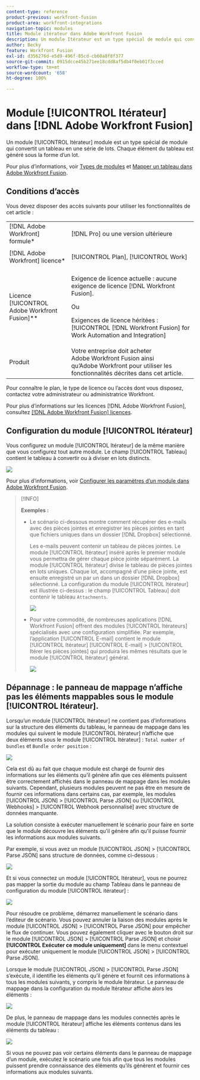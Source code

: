 ```yaml
---
content-type: reference
product-previous: workfront-fusion
product-area: workfront-integrations
navigation-topic: modules
title: Module itérateur dans Adobe Workfront Fusion
description: Un module Itérateur est un type spécial de module qui convertit un tableau en une série de lots. Chaque élément du tableau est généré sous la forme d’un lot.
author: Becky
feature: Workfront Fusion
exl-id: d356276d-e5d9-496f-85cd-cb60a8f8f377
source-git-commit: 0915dcce45b271ee18cdd8af5db4f0eb01f3cced
workflow-type: tm+mt
source-wordcount: '658'
ht-degree: 100%

---
```


# Module [!UICONTROL Itérateur] dans [!DNL Adobe Workfront Fusion]

Un module [!UICONTROL Itérateur] module est un type spécial de module qui convertit un tableau en une série de lots. Chaque élément du tableau est généré sous la forme d’un lot.

Pour plus d’informations, voir [Types de modules](../../workfront-fusion/modules/module-types.md) et [Mapper un tableau dans Adobe Workfront Fusion](../../workfront-fusion/mapping/map-an-array.md).

## Conditions d’accès

Vous devez disposer des accès suivants pour utiliser les fonctionnalités de cet article :

<table style="table-layout:auto">
 <col> 
 <col> 
 <tbody> 
  <tr> 
    <td role="rowheader">[!DNL Adobe Workfront] formule*</td> 
   <td> <p>[!DNL Pro] ou une version ultérieure</p> </td> 
  </tr> 
  <tr data-mc-conditions=""> 
   <td role="rowheader">[!DNL Adobe Workfront] licence*</td> 
   <td> <p>[!UICONTROL Plan], [!UICONTROL Work]</p> </td> 
  </tr> 
  <tr> 
   <td role="rowheader">Licence [!UICONTROL Adobe Workfront Fusion]**</td> 
   <td>
   <p>Exigence de licence actuelle : aucune exigence de licence [!DNL Workfront Fusion].</p>
   <p>Ou</p>
   <p>Exigences de licence héritées : [!UICONTROL [!DNL Workfront Fusion] for Work Automation and Integration] </p>
   </td> 
  </tr> 
  <tr> 
   <td role="rowheader">Produit</td> 
   <td>Votre entreprise doit acheter Adobe Workfront Fusion ainsi qu’Adobe Workfront pour utiliser les fonctionnalités décrites dans cet article.</td> 
  </tr> 
 </tbody> 
</table>

Pour connaître le plan, le type de licence ou l’accès dont vous disposez, contactez votre administrateur ou administratrice Workfront.

Pour plus d’informations sur les licences [!DNL Adobe Workfront Fusion], consultez [[!DNL Adobe Workfront Fusion] licences](../../workfront-fusion/get-started/license-automation-vs-integration.md).

## Configuration du module [!UICONTROL Itérateur]

Vous configurez un module [!UICONTROL Itérateur] de la même manière que vous configurez tout autre module. Le champ [!UICONTROL Tableau] contient le tableau à convertir ou à diviser en lots distincts.

![](assets/set-up-iterator-350x190.jpg)

Pour plus d’informations, voir [Configurer les paramètres d’un module dans Adobe Workfront Fusion](../../workfront-fusion/modules/configure-a-modules-settings.md).

>[!INFO]
>
>**Exemples :**
>
>* Le scénario ci-dessous montre comment récupérer des e-mails avec des pièces jointes et enregistrer les pièces jointes en tant que fichiers uniques dans un dossier [!DNL Dropbox] sélectionné.
>
>   Les e-mails peuvent contenir un tableau de pièces jointes. Le module [!UICONTROL Itérateur] inséré après le premier module vous permettra de gérer chaque pièce jointe séparément. La module [!UICONTROL Itérateur] divise le tableau de pièces jointes en lots uniques. Chaque lot, accompagné d’une pièce jointe, est ensuite enregistré un par un dans un dossier [!DNL Dropbox] sélectionné. La configuration du module [!UICONTROL Itérateur] est illustrée ci-dessus : le champ [!UICONTROL Tableau] doit contenir le tableau `Attachments`.
>
>   ![](assets/attachments-array-350x154.jpg)
>
>* Pour votre commodité, de nombreuses applications [!DNL Workfront Fusion] offrent des modules [!UICONTROL Itérateurs] spécialisés avec une configuration simplifiée. Par exemple, l’application [!UICONTROL E-mail] contient le module [!UICONTROL Itérateur] [!UICONTROL E-mail] > [!UICONTROL Itérer les pièces jointes] qui produira les mêmes résultats que le module [!UICONTROL Itérateur] général.
>
>   ![](assets/specialized-iterators-350x135.jpg)


## Dépannage : le panneau de mappage n’affiche pas les éléments mappables sous le module [!UICONTROL Itérateur].

Lorsqu’un module [!UICONTROL Itérateur] ne contient pas d’informations sur la structure des éléments du tableau, le panneau de mappage dans les modules qui suivent le module [!UICONTROL Itérateur] n’affiche que deux éléments sous le module [!UICONTROL Itérateur] : `Total number of bundles` et `Bundle order position` :

![](assets/mapping-panel-doesnt-display-350x147.png)

Cela est dû au fait que chaque module est chargé de fournir des informations sur les éléments qu’il génère afin que ces éléments puissent être correctement affichés dans le panneau de mappage dans les modules suivants. Cependant, plusieurs modules peuvent ne pas être en mesure de fournir ces informations dans certains cas, par exemple, les modules [!UICONTROL JSON] > [!UICONTROL Parse JSON] ou [!UICONTROL Webhooks] > [!UICONTROL Webhook personnalisé] avec structure de données manquante.

La solution consiste à exécuter manuellement le scénario pour faire en sorte que le module découvre les éléments qu’il génère afin qu’il puisse fournir les informations aux modules suivants.

Par exemple, si vous avez un module [!UICONTROL JSON] > [!UICONTROL Parse JSON] sans structure de données, comme ci-dessous :

![](assets/json-parse-json-350x285.png)

Et si vous connectez un module [!UICONTROL Itérateur], vous ne pourrez pas mapper la sortie du module au champ Tableau dans le panneau de configuration du module [!UICONTROL itérateur] :

![](assets/connect-iterator-module-350x146.png)

Pour résoudre ce problème, démarrez manuellement le scénario dans l’éditeur de scénario. Vous pouvez annuler la liaison des modules après le module [!UICONTROL JSON] > [!UICONTROL Parse JSON] pour empêcher le flux de continuer. Vous pouvez également cliquer avec le bouton droit sur le module [!UICONTROL JSON] > [!UICONTROL Parse JSON] et choisir **[!UICONTROL Exécuter ce module uniquement]** dans le menu contextuel pour exécuter uniquement le module [!UICONTROL JSON] > [!UICONTROL Parse JSON].

Lorsque le module [!UICONTROL JSON] > [!UICONTROL Parse JSON] s’exécute, il identifie les éléments qu’il génère et fournit ces informations à tous les modules suivants, y compris le module Itérateur. Le panneau de mappage dans la configuration du module Itérateur affiche alors les éléments :

![](assets/mapping-panel-displays-items-350x131.png)

De plus, le panneau de mappage dans les modules connectés après le module [!UICONTROL Itérateur] affiche les éléments contenus dans les éléments du tableau :

![](assets/items-contained-in-array-350x156.png)

Si vous ne pouvez pas voir certains éléments dans le panneau de mappage d’un module, exécutez le scénario une fois afin que tous les modules puissent prendre connaissance des éléments qu’ils génèrent et fournir ces informations aux modules suivants.
